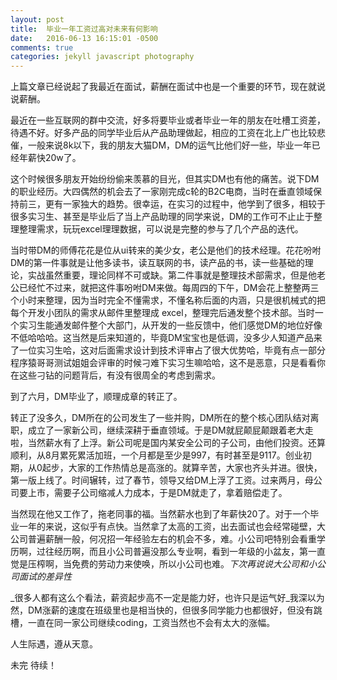 ```yaml
---
layout: post
title:  毕业一年工资过高对未来有何影响
date:   2016-06-13 16:15:01 -0500
comments: true
categories: jekyll javascript photography
---
```


上篇文章已经说起了我最近在面试，薪酬在面试中也是一个重要的环节，现在就说说薪酬。

最近在一些互联网的群中交流，好多将要毕业或者毕业一年的朋友在吐槽工资差，待遇不好。好多产品的同学毕业后从产品助理做起，相应的工资在北上广也比较悲催，一般来说8k以下，我的朋友大猫DM，DM的运气比他们好一些，毕业一年已经年薪快20w了。

这个时候很多朋友开始纷纷偷来羡慕的目光，但其实DM也有他的痛苦。说下DM的职业经历。大四偶然的机会去了一家刚完成c轮的B2C电商，当时在垂直领域保持前三，更有一家独大的趋势。很幸运，在实习的过程中，他学到了很多，相较于很多实习生、甚至是毕业后了当上产品助理的同学来说，DM的工作可不止止于整理整理需求，玩玩excel理理数据，可以说是完整的参与了几个产品的迭代。

当时带DM的师傅花花是位从ui转来的美少女，老公是他们的技术经理。花花吩咐DM的第一件事就是让他多读书，读互联网的书，读产品的书，读一些基础的理论，实战虽然重要，理论同样不可或缺。第二件事就是整理技术部需求，但是他老公已经忙不过来，就把这件事吩咐DM来做。每周四的下午，DM会花上整整两三个小时来整理，因为当时完全不懂需求，不懂名称后面的内涵，只是很机械式的把每个开发小团队的需求从邮件里整理成 excel，整理完后通发整个技术部。当时一个实习生能通发邮件整个大部门，从开发的一些反馈中，他们感觉DM的地位好像不低哈哈哈。这当然是后来知道的，毕竟DM宝宝也是低调，没多少人知道产品来了一位实习生哈，这对后面需求设计到技术评审占了很大优势哈，毕竟有点一部分程序猿哥哥测试姐姐会评审的时候刁难下实习生嘛哈哈，这不是恶意，只是看看你在这些刁钻的问题背后，有没有很周全的考虑到需求。

到了六月，DM毕业了，顺理成章的转正了。

转正了没多久，DM所在的公司发生了一些并购，DM所在的整个核心团队结对离职，成立了一家新公司，继续深耕于垂直领域。于是DM就屁颠屁颠跟着老大走啦，当然薪水有了上浮。新公司呢是国内某安全公司的子公司，由他们投资。还算顺利，从8月累死累活加班，一个月都是至少是997，有时甚至是9117。创业初期，从0起步，大家的工作热情总是高涨的。就算辛苦，大家也齐头并进。很快，第一版上线了。时间辗转，过了春节，领导又给DM上浮了工资。过来两月，母公司要上市，需要子公司缩减人力成本，于是DM就走了，拿着赔偿走了。

当然现在他又工作了，拖老同事的福。当然薪水也到了年薪快20了。对于一个毕业一年的来说，这似乎有点快。当然拿了太高的工资，出去面试也会经常碰壁，大公司普遍薪酬一般，何况招一年经验左右的机会不多，难。小公司吧特别会看重学历啊，过往经历啊，而且小公司普遍没那么专业啊，看到一年级的小盆友，第一直觉是压榨啊，当免费的劳动力来使唤，所以小公司也难。_下次再说说大公司和小公司面试的差异性_

_很多人都有这么个看法，薪资起步高不一定是能力好，也许只是运气好_我深以为然，DM涨薪的速度在班级里也是相当快的，但很多同学能力也都很好，但没有跳槽，一直在同一家公司继续coding，工资当然也不会有太大的涨幅。


人生际遇，遵从天意。




未完 待续！